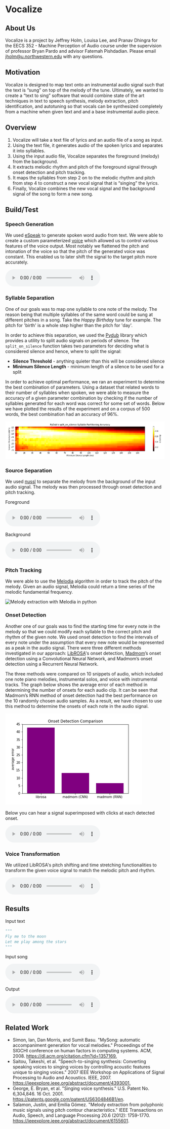 # Vocalize

## About Us

Vocalize is a project by Jeffrey Holm, Louisa Lee, and Pranav Dhingra for the EECS 352 - Machine Perception of Audio course under the supervision of professor Bryan Pardo and advisor Fatemah Pishdadian. Please email jholm@u.northwestern.edu with any questions.

## Motivation

Vocalize is designed to map text onto an instrumental audio signal such that the text is “sung” on top of the melody of the tune. Ultimately, we wanted to create a “text to sing” software that would combine state of the art techniques in text to speech synthesis, melody extraction, pitch identification, and autotuning so that vocals can be synthesized completely from a machine when given text and and a base instrumental audio piece.

## Overview

1. Vocalize will take a text file of lyrics and an audio file of a song as input.
2. Using the text file, it generates audio of the spoken lyrics and separates it into syllables.
3. Using the input audio file, Vocalize separates the foreground (melody) from the background.
4. It extracts melodic rhythm and pitch of the foreground signal through onset detection and pitch tracking.
5. It maps the syllables from step 2 on to the melodic rhythm and pitch from step 4 to construct a new vocal signal that is “singing” the lyrics.
6. Finally, Vocalize combines the new vocal signal and the background signal of the song to form a new song.

## Build/Test

### Speech Generation

We used [eSpeak] to generate spoken word audio from text. We were able to create a custom parameterized [voice](espeak-data/voices/robot) which allowed us to control various features of the voice output. Most notably we flattened the pitch and intonation of the voice so that the pitch of the generated voice was constant. This enabled us to later shift the signal to the target pitch more accurately.

<audio controls="controls"><source src="audio/flymetothemoon_speech.wav" type="audio/x-wav">Your browser does not support the audio element</audio>

### Syllable Separation

One of our goals was to map one syllable to one note of the melody. The reason being that multiple syllables of the same word could be sung at different pitches in a song. Take the *Happy Birthday* tune for example. The pitch for 'birth' is a whole step higher than the pitch for 'day'.

In order to achieve this separation, we used the [Pydub] library which provides a utility to split audio signals on periods of silence. The `split_on_silence` function takes two parameters for deciding what is considered silence and hence, where to split the signal:

- **Silence Threshold** - anything quieter than this will be considered silence
- **Minimum Silence Length** - minimum length of a silence to be used for a split

In order to achieve optimal performance, we ran an experiment to determine the best combination of parameters. Using a dataset that related words to their number of syllables when spoken, we were able to measure the accuracy of a given parameter combination by checking if the number of syllables generated for each word was correct for some set of words. Below we have plotted the results of the experiment and on a corpus of 500 words, the best combination had an accuracy of 96%.

![Syllable Splitting Accuracy Heatmap](images/accuracy-heatmap.png)

### Source Separation

We used [nussl] to separate the melody from the background of the input audio signal. The melody was then processed through onset detection and pitch tracking.

Foreground

<audio controls="controls"><source src="audio/flymetothemoon-melody.wav" type="audio/x-wav">Your browser does not support the audio element</audio>

Background

<audio controls="controls"><source src="audio/flymetothemoon-background.wav" type="audio/x-wav">Your browser does not support the audio element</audio>

### Pitch Tracking

We were able to use the [Melodia] algorithm in order to track the pitch of the melody. Given an audio signal, Melodia could return a time series of the melodic fundamental frequency.

![Melody extraction with Melodia in python](http://www.justinsalamon.com/uploads/4/3/9/4/4394963/777378_orig.png)

### Onset Detection

Another one of our goals was to find the starting time for every note in the melody so that we could modify each syllable to the correct pitch and rhythm of the given note. We used onset detection to find the intervals of every note under the assumption that every new note would be represented as a peak in the audio signal. There were three different methods investigated in our approach: [LibROSA]'s onset detection, [Madmom]’s onset detection using a Convolutional Neural Network, and Madmom’s onset detection using a Recurrent Neural Network.

The three methods were compared on 10 snippets of audio, which included one note piano melodies, instrumental solos, and voice with instrumental tracks. The graph below shows the average error of each method in determining the number of onsets for each audio clip. It can be seen that Madmom’s RNN method of onset detection had the best performance on the 10 randomly chosen audio samples. As a result, we have chosen to use this method to determine the onsets of each note in the audio signal.

![Onset Detection Evaluation](images/onset_detect_evaluation.png)

Below you can hear a signal superimposed with clicks at each detected onset.

<audio controls="controls"><source src="audio/flymetothemoon_clicks.wav" type="audio/x-wav">Your browser does not support the audio element</audio>

### Voice Transformation

We utilized LibROSA's pitch shifting and time stretching functionalities to transform the given voice signal to match the melodic pitch and rhythm.

<audio controls="controls"><source src="audio/flymetothemoon_tunedvoice.wav" type="audio/x-wav">Your browser does not support the audio element</audio>

## Results

Input text

```python
"""
Fly me to the moon
Let me play among the stars
"""
```

Input song

<audio controls="controls"><source src="audio/FlyMeToTheMoon.wav" type="audio/x-wav">Your browser does not support the audio element</audio>

Output

<audio controls="controls"><source src="audio/flymetothemoon_output.wav" type="audio/x-wav">Your browser does not support the audio element</audio>

## Related Work

- Simon, Ian, Dan Morris, and Sumit Basu. "MySong: automatic accompaniment generation for vocal melodies." Proceedings of the SIGCHI conference on human factors in computing systems. ACM, 2008.
<https://dl.acm.org/citation.cfm?id=1357169.>
- Saitou, Takeshi, et al. "Speech-to-singing synthesis: Converting speaking voices to singing voices by controlling acoustic features unique to singing voices." 2007 IEEE Workshop on Applications of Signal Processing to Audio and Acoustics. IEEE, 2007.
<https://ieeexplore.ieee.org/abstract/document/4393001.>
- George, E. Bryan, et al. "Singing voice synthesis." U.S. Patent No. 6,304,846. 16 Oct. 2001.
<https://patents.google.com/patent/US6304846B1/en>.
- Salamon, Justin, and Emilia Gómez. "Melody extraction from polyphonic music signals using pitch contour characteristics." IEEE Transactions on Audio, Speech, and Language Processing 20.6 (2012): 1759-1770.
<https://ieeexplore.ieee.org/abstract/document/6155601>.

<!-- Reference Links -->

[Pydub]: http://pydub.com/
[LibROSA]: https://librosa.github.io/
[eSpeak]: http://espeak.sourceforge.net/
[nussl]: https://interactiveaudiolab.github.io/nussl/
[Madmom]: https://madmom.readthedocs.io/en/latest/
[Melodia]: https://www.upf.edu/web/mtg/melodia
